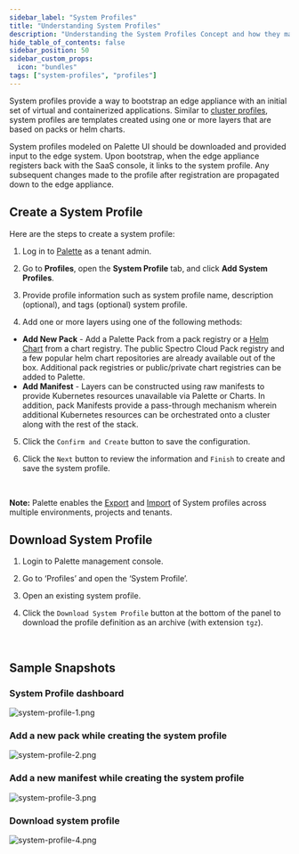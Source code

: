 ```yaml
---
sidebar_label: "System Profiles"
title: "Understanding System Profiles"
description: "Understanding the System Profiles Concept and how they make Palette powerful"
hide_table_of_contents: false
sidebar_position: 50
sidebar_custom_props: 
  icon: "bundles"
tags: ["system-profiles", "profiles"]
---
```



System profiles provide a way to bootstrap an edge appliance with an initial set of virtual and containerized applications. Similar to [cluster profiles](/cluster-profiles), system profiles are templates created using one or more layers that are based on packs or helm charts.

System profiles modeled on Palette UI should be downloaded and provided input to the edge system. Upon bootstrap, when the edge appliance registers back with the SaaS console, it links to the system profile. Any subsequent changes made to the profile after registration are propagated down to the edge appliance.
<br />

## Create a System Profile

Here are the steps to create a system profile:

1. Log in to [Palette](https://console.spectrocloud.com) as a tenant admin.


2. Go to **Profiles**, open the **System Profile** tab, and click **Add System Profiles**.


3. Provide profile information such as system profile name, description (optional), and tags (optional) system profile.


4. Add one or more layers using one of the following methods:

  * **Add New Pack** - Add a Palette Pack from a pack registry or a [Helm Chart](/registries-and-packs/helm-charts/) from a chart registry. The public Spectro Cloud Pack registry and a few popular helm chart repositories are already available out of the box. Additional pack registries or public/private chart registries can be added to Palette.
  * **Add Manifest** - Layers can be constructed using raw manifests to provide Kubernetes resources unavailable via Palette or Charts. In addition, pack Manifests provide a pass-through mechanism wherein additional Kubernetes resources can be orchestrated onto a cluster along with the rest of the stack.


5. Click the `Confirm and Create` button to save the configuration.


6. Click the `Next` button to review the information and `Finish` to create and save the system profile.
<br />

**Note:** Palette enables the [Export](/cluster-profiles/cluster-profile-import-export#exportclusterprofile) and [Import](/cluster-profiles/cluster-profile-import-export#importclusterprofile) of System profiles across multiple environments, projects and tenants.

## Download System Profile

1. Login to Palette management console.


2. Go to ‘Profiles’ and open the ‘System Profile’.


3. Open an existing system profile.


4. Click the `Download System Profile` button at the bottom of the panel to download the profile definition as an archive (with extension `tgz`).
<br />


## Sample Snapshots

### System Profile dashboard

![system-profile-1.png](/system-profile-1.png)

### Add a new pack while creating the system profile

![system-profile-2.png](/system-profile-2.png)

### Add a new manifest while creating the system profile

![system-profile-3.png](/system-profile-3.png)

### Download system profile

![system-profile-4.png](/system-profile-4.png)
